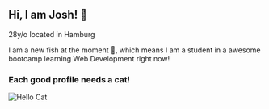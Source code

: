 ## Hi, I am Josh! 🐄
28y/o located in Hamburg

I am a new fish at the moment 🐳, which means I am a student in a awesome bootcamp learning Web Development right now!


### Each good profile needs a cat!
![Hello Cat](https://media.tenor.com/n4iEHoLDLqkAAAAM/kitty-kitten.gif)
